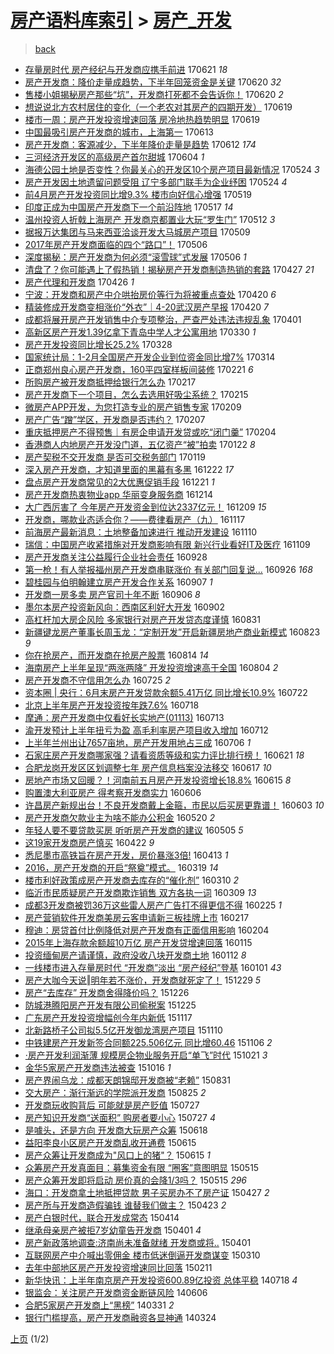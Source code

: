 [房产语料库索引](../../README.md)  > [房产_开发](房产_开发.md)
====
> [back](../README.md)

- [存量房时代 房产经纪与开发商应携手前进](http://jkwz.applinzi.com/ittc/6981634548524647429.html#%E5%AD%98%E9%87%8F%E6%88%BF%E6%97%B6%E4%BB%A3+%E6%88%BF%E4%BA%A7%E7%BB%8F%E7%BA%AA%E4%B8%8E%E5%BC%80%E5%8F%91%E5%95%86%E5%BA%94%E6%90%BA%E6%89%8B%E5%89%8D%E8%BF%9B) 170621 *18* 
- [房产开发商：降价走量成趋势，下半年回笼资金是关键](http://jkwz.applinzi.com/ittc/6980616939666670596.html#%E6%88%BF%E4%BA%A7%E5%BC%80%E5%8F%91%E5%95%86%EF%BC%9A%E9%99%8D%E4%BB%B7%E8%B5%B0%E9%87%8F%E6%88%90%E8%B6%8B%E5%8A%BF%EF%BC%8C%E4%B8%8B%E5%8D%8A%E5%B9%B4%E5%9B%9E%E7%AC%BC%E8%B5%84%E9%87%91%E6%98%AF%E5%85%B3%E9%94%AE) 170620 *32* 
- [售楼小姐揭秘房产那些“坑”，开发商打死都不会告诉你！](http://jkwz.applinzi.com/ittc/6981305704114553861.html#%E5%94%AE%E6%A5%BC%E5%B0%8F%E5%A7%90%E6%8F%AD%E7%A7%98%E6%88%BF%E4%BA%A7%E9%82%A3%E4%BA%9B%E2%80%9C%E5%9D%91%E2%80%9D%EF%BC%8C%E5%BC%80%E5%8F%91%E5%95%86%E6%89%93%E6%AD%BB%E9%83%BD%E4%B8%8D%E4%BC%9A%E5%91%8A%E8%AF%89%E4%BD%A0%EF%BC%81) 170620 *2* 
- [想说说北方农村居住的变化（一个老农对其房产的四期开发）](http://jkwz.applinzi.com/ittc/6980824609765983236.html#%E6%83%B3%E8%AF%B4%E8%AF%B4%E5%8C%97%E6%96%B9%E5%86%9C%E6%9D%91%E5%B1%85%E4%BD%8F%E7%9A%84%E5%8F%98%E5%8C%96%EF%BC%88%E4%B8%80%E4%B8%AA%E8%80%81%E5%86%9C%E5%AF%B9%E5%85%B6%E6%88%BF%E4%BA%A7%E7%9A%84%E5%9B%9B%E6%9C%9F%E5%BC%80%E5%8F%91%EF%BC%89) 170619  
- [楼市一周：房产开发投资增速回落 房冷地热趋势明显](http://jkwz.applinzi.com/ittc/6980821790954619909.html#%E6%A5%BC%E5%B8%82%E4%B8%80%E5%91%A8%EF%BC%9A%E6%88%BF%E4%BA%A7%E5%BC%80%E5%8F%91%E6%8A%95%E8%B5%84%E5%A2%9E%E9%80%9F%E5%9B%9E%E8%90%BD+%E6%88%BF%E5%86%B7%E5%9C%B0%E7%83%AD%E8%B6%8B%E5%8A%BF%E6%98%8E%E6%98%BE) 170619  
- [中国最吸引房产开发商的城市，上海第一](http://jkwz.applinzi.com/ittc/6978670453861123077.html#%E4%B8%AD%E5%9B%BD%E6%9C%80%E5%90%B8%E5%BC%95%E6%88%BF%E4%BA%A7%E5%BC%80%E5%8F%91%E5%95%86%E7%9A%84%E5%9F%8E%E5%B8%82%EF%BC%8C%E4%B8%8A%E6%B5%B7%E7%AC%AC%E4%B8%80) 170613  
- [房产开发商：客源减少，下半年降价走量是趋势](http://jkwz.applinzi.com/ittc/6978250440276706309.html#%E6%88%BF%E4%BA%A7%E5%BC%80%E5%8F%91%E5%95%86%EF%BC%9A%E5%AE%A2%E6%BA%90%E5%87%8F%E5%B0%91%EF%BC%8C%E4%B8%8B%E5%8D%8A%E5%B9%B4%E9%99%8D%E4%BB%B7%E8%B5%B0%E9%87%8F%E6%98%AF%E8%B6%8B%E5%8A%BF) 170612 *174* 
- [三河经济开发区的高级房产首尔甜城](http://jkwz.applinzi.com/ittc/6975272961060635652.html#%E4%B8%89%E6%B2%B3%E7%BB%8F%E6%B5%8E%E5%BC%80%E5%8F%91%E5%8C%BA%E7%9A%84%E9%AB%98%E7%BA%A7%E6%88%BF%E4%BA%A7%E9%A6%96%E5%B0%94%E7%94%9C%E5%9F%8E) 170604 *1* 
- [海德公园土地是否变性？你最关心的开发区10个房产项目最新情况](http://jkwz.applinzi.com/ittc/6971289087624348676.html#%E6%B5%B7%E5%BE%B7%E5%85%AC%E5%9B%AD%E5%9C%9F%E5%9C%B0%E6%98%AF%E5%90%A6%E5%8F%98%E6%80%A7%EF%BC%9F%E4%BD%A0%E6%9C%80%E5%85%B3%E5%BF%83%E7%9A%84%E5%BC%80%E5%8F%91%E5%8C%BA10%E4%B8%AA%E6%88%BF%E4%BA%A7%E9%A1%B9%E7%9B%AE%E6%9C%80%E6%96%B0%E6%83%85%E5%86%B5) 170524 *3* 
- [房产开发因土地遗留问题受阻 辽宁多部门联手为企业纾困](http://jkwz.applinzi.com/ittc/6971224789875164164.html#%E6%88%BF%E4%BA%A7%E5%BC%80%E5%8F%91%E5%9B%A0%E5%9C%9F%E5%9C%B0%E9%81%97%E7%95%99%E9%97%AE%E9%A2%98%E5%8F%97%E9%98%BB+%E8%BE%BD%E5%AE%81%E5%A4%9A%E9%83%A8%E9%97%A8%E8%81%94%E6%89%8B%E4%B8%BA%E4%BC%81%E4%B8%9A%E7%BA%BE%E5%9B%B0) 170524 *4* 
- [前4月房产开发投资同比增9.3% 楼市向好信心增强](http://jkwz.applinzi.com/ittc/6969391892574766084.html#%E5%89%8D4%E6%9C%88%E6%88%BF%E4%BA%A7%E5%BC%80%E5%8F%91%E6%8A%95%E8%B5%84%E5%90%8C%E6%AF%94%E5%A2%9E9.3%25+%E6%A5%BC%E5%B8%82%E5%90%91%E5%A5%BD%E4%BF%A1%E5%BF%83%E5%A2%9E%E5%BC%BA) 170519  
- [印度正成为中国房产开发商下一个前沿阵地](http://jkwz.applinzi.com/ittc/6968560130604925957.html#%E5%8D%B0%E5%BA%A6%E6%AD%A3%E6%88%90%E4%B8%BA%E4%B8%AD%E5%9B%BD%E6%88%BF%E4%BA%A7%E5%BC%80%E5%8F%91%E5%95%86%E4%B8%8B%E4%B8%80%E4%B8%AA%E5%89%8D%E6%B2%BF%E9%98%B5%E5%9C%B0) 170517 *14* 
- [温州投资人折戟上海房产 开发商京都置业大玩“罗生门”](http://jkwz.applinzi.com/ittc/6966870995133531140.html#%E6%B8%A9%E5%B7%9E%E6%8A%95%E8%B5%84%E4%BA%BA%E6%8A%98%E6%88%9F%E4%B8%8A%E6%B5%B7%E6%88%BF%E4%BA%A7+%E5%BC%80%E5%8F%91%E5%95%86%E4%BA%AC%E9%83%BD%E7%BD%AE%E4%B8%9A%E5%A4%A7%E7%8E%A9%E2%80%9C%E7%BD%97%E7%94%9F%E9%97%A8%E2%80%9D) 170512 *3* 
- [据报万达集团与马来西亚洽谈开发大马城房产项目](http://jkwz.applinzi.com/ittc/6965628032168494085.html#%E6%8D%AE%E6%8A%A5%E4%B8%87%E8%BE%BE%E9%9B%86%E5%9B%A2%E4%B8%8E%E9%A9%AC%E6%9D%A5%E8%A5%BF%E4%BA%9A%E6%B4%BD%E8%B0%88%E5%BC%80%E5%8F%91%E5%A4%A7%E9%A9%AC%E5%9F%8E%E6%88%BF%E4%BA%A7%E9%A1%B9%E7%9B%AE) 170509  
- [2017年房产开发商面临的四个“路口”！](http://jkwz.applinzi.com/ittc/6964665960966390789.html#2017%E5%B9%B4%E6%88%BF%E4%BA%A7%E5%BC%80%E5%8F%91%E5%95%86%E9%9D%A2%E4%B8%B4%E7%9A%84%E5%9B%9B%E4%B8%AA%E2%80%9C%E8%B7%AF%E5%8F%A3%E2%80%9D%EF%BC%81) 170506  
- [深度揭秘：房产开发商为何必须“滚雪球”式发展](http://jkwz.applinzi.com/ittc/6964201399515612164.html#%E6%B7%B1%E5%BA%A6%E6%8F%AD%E7%A7%98%EF%BC%9A%E6%88%BF%E4%BA%A7%E5%BC%80%E5%8F%91%E5%95%86%E4%B8%BA%E4%BD%95%E5%BF%85%E9%A1%BB%E2%80%9C%E6%BB%9A%E9%9B%AA%E7%90%83%E2%80%9D%E5%BC%8F%E5%8F%91%E5%B1%95) 170506 *1* 
- [清盘了？你可能遇上了假热销！揭秘房产开发商制造热销的套路](http://jkwz.applinzi.com/ittc/6961261917610968069.html#%E6%B8%85%E7%9B%98%E4%BA%86%EF%BC%9F%E4%BD%A0%E5%8F%AF%E8%83%BD%E9%81%87%E4%B8%8A%E4%BA%86%E5%81%87%E7%83%AD%E9%94%80%EF%BC%81%E6%8F%AD%E7%A7%98%E6%88%BF%E4%BA%A7%E5%BC%80%E5%8F%91%E5%95%86%E5%88%B6%E9%80%A0%E7%83%AD%E9%94%80%E7%9A%84%E5%A5%97%E8%B7%AF) 170427 *21* 
- [房产代理和开发商](http://jkwz.applinzi.com/ittc/6960857098060563460.html#%E6%88%BF%E4%BA%A7%E4%BB%A3%E7%90%86%E5%92%8C%E5%BC%80%E5%8F%91%E5%95%86) 170426 *1* 
- [宁波：开发商和房产中介哄抬房价等行为将被重点查处](http://jkwz.applinzi.com/ittc/6958636652128896005.html#%E5%AE%81%E6%B3%A2%EF%BC%9A%E5%BC%80%E5%8F%91%E5%95%86%E5%92%8C%E6%88%BF%E4%BA%A7%E4%B8%AD%E4%BB%8B%E5%93%84%E6%8A%AC%E6%88%BF%E4%BB%B7%E7%AD%89%E8%A1%8C%E4%B8%BA%E5%B0%86%E8%A2%AB%E9%87%8D%E7%82%B9%E6%9F%A5%E5%A4%84) 170420 *6* 
- [精装修成开发商变相涨价“外衣”｜4-20武汉房产早报](http://jkwz.applinzi.com/ittc/6958527514971472900.html#%E7%B2%BE%E8%A3%85%E4%BF%AE%E6%88%90%E5%BC%80%E5%8F%91%E5%95%86%E5%8F%98%E7%9B%B8%E6%B6%A8%E4%BB%B7%E2%80%9C%E5%A4%96%E8%A1%A3%E2%80%9D%EF%BD%9C4-20%E6%AD%A6%E6%B1%89%E6%88%BF%E4%BA%A7%E6%97%A9%E6%8A%A5) 170420 *7* 
- [成都将展开房产开发销售中介专项整治，严查严处违法违规乱象](http://jkwz.applinzi.com/ittc/6951642075379532804.html#%E6%88%90%E9%83%BD%E5%B0%86%E5%B1%95%E5%BC%80%E6%88%BF%E4%BA%A7%E5%BC%80%E5%8F%91%E9%94%80%E5%94%AE%E4%B8%AD%E4%BB%8B%E4%B8%93%E9%A1%B9%E6%95%B4%E6%B2%BB%EF%BC%8C%E4%B8%A5%E6%9F%A5%E4%B8%A5%E5%A4%84%E8%BF%9D%E6%B3%95%E8%BF%9D%E8%A7%84%E4%B9%B1%E8%B1%A1) 170401  
- [高新区房产开发1.39亿拿下青岛中学人才公寓用地](http://jkwz.applinzi.com/ittc/6950802576730752004.html#%E9%AB%98%E6%96%B0%E5%8C%BA%E6%88%BF%E4%BA%A7%E5%BC%80%E5%8F%911.39%E4%BA%BF%E6%8B%BF%E4%B8%8B%E9%9D%92%E5%B2%9B%E4%B8%AD%E5%AD%A6%E4%BA%BA%E6%89%8D%E5%85%AC%E5%AF%93%E7%94%A8%E5%9C%B0) 170330 *1* 
- [房产开发投资同比增长25.2%](http://jkwz.applinzi.com/ittc/6949891481069421572.html#%E6%88%BF%E4%BA%A7%E5%BC%80%E5%8F%91%E6%8A%95%E8%B5%84%E5%90%8C%E6%AF%94%E5%A2%9E%E9%95%BF25.2%25) 170328  
- [国家统计局：1-2月全国房产开发企业到位资金同比增7%](http://jkwz.applinzi.com/ittc/6944840872226194436.html#%E5%9B%BD%E5%AE%B6%E7%BB%9F%E8%AE%A1%E5%B1%80%EF%BC%9A1-2%E6%9C%88%E5%85%A8%E5%9B%BD%E6%88%BF%E4%BA%A7%E5%BC%80%E5%8F%91%E4%BC%81%E4%B8%9A%E5%88%B0%E4%BD%8D%E8%B5%84%E9%87%91%E5%90%8C%E6%AF%94%E5%A2%9E7%25) 170314  
- [正商郑州良心房产开发商，160平四室样板间装修](http://jkwz.applinzi.com/ittc/6937043160529372165.html#%E6%AD%A3%E5%95%86%E9%83%91%E5%B7%9E%E8%89%AF%E5%BF%83%E6%88%BF%E4%BA%A7%E5%BC%80%E5%8F%91%E5%95%86%EF%BC%8C160%E5%B9%B3%E5%9B%9B%E5%AE%A4%E6%A0%B7%E6%9D%BF%E9%97%B4%E8%A3%85%E4%BF%AE) 170221 *6* 
- [所购房产被开发商抵押给银行怎么办](http://jkwz.applinzi.com/ittc/6935545013382677508.html#%E6%89%80%E8%B4%AD%E6%88%BF%E4%BA%A7%E8%A2%AB%E5%BC%80%E5%8F%91%E5%95%86%E6%8A%B5%E6%8A%BC%E7%BB%99%E9%93%B6%E8%A1%8C%E6%80%8E%E4%B9%88%E5%8A%9E) 170217  
- [房产开发商下一个项目，怎么去选用好吸尘系统？](http://jkwz.applinzi.com/ittc/6934995445251310597.html#%E6%88%BF%E4%BA%A7%E5%BC%80%E5%8F%91%E5%95%86%E4%B8%8B%E4%B8%80%E4%B8%AA%E9%A1%B9%E7%9B%AE%EF%BC%8C%E6%80%8E%E4%B9%88%E5%8E%BB%E9%80%89%E7%94%A8%E5%A5%BD%E5%90%B8%E5%B0%98%E7%B3%BB%E7%BB%9F%EF%BC%9F) 170215  
- [微房产APP开发，为您打造专业的房产销售专家](http://jkwz.applinzi.com/ittc/6932656067585803269.html#%E5%BE%AE%E6%88%BF%E4%BA%A7APP%E5%BC%80%E5%8F%91%EF%BC%8C%E4%B8%BA%E6%82%A8%E6%89%93%E9%80%A0%E4%B8%93%E4%B8%9A%E7%9A%84%E6%88%BF%E4%BA%A7%E9%94%80%E5%94%AE%E4%B8%93%E5%AE%B6) 170209  
- [房产广告“蹭”学区，开发商是否违约？](http://jkwz.applinzi.com/ittc/6931853575964853253.html#%E6%88%BF%E4%BA%A7%E5%B9%BF%E5%91%8A%E2%80%9C%E8%B9%AD%E2%80%9D%E5%AD%A6%E5%8C%BA%EF%BC%8C%E5%BC%80%E5%8F%91%E5%95%86%E6%98%AF%E5%90%A6%E8%BF%9D%E7%BA%A6%EF%BC%9F) 170207  
- [重庆抵押房产不得预售｜有房企申请开发贷或吃“闭门羹”](http://jkwz.applinzi.com/ittc/6930914782197842948.html#%E9%87%8D%E5%BA%86%E6%8A%B5%E6%8A%BC%E6%88%BF%E4%BA%A7%E4%B8%8D%E5%BE%97%E9%A2%84%E5%94%AE%EF%BD%9C%E6%9C%89%E6%88%BF%E4%BC%81%E7%94%B3%E8%AF%B7%E5%BC%80%E5%8F%91%E8%B4%B7%E6%88%96%E5%90%83%E2%80%9C%E9%97%AD%E9%97%A8%E7%BE%B9%E2%80%9D) 170204  
- [香港商人内地房产开发没门道，五亿资产“被”拍卖](http://jkwz.applinzi.com/ittc/6925582359868212229.html#%E9%A6%99%E6%B8%AF%E5%95%86%E4%BA%BA%E5%86%85%E5%9C%B0%E6%88%BF%E4%BA%A7%E5%BC%80%E5%8F%91%E6%B2%A1%E9%97%A8%E9%81%93%EF%BC%8C%E4%BA%94%E4%BA%BF%E8%B5%84%E4%BA%A7%E2%80%9C%E8%A2%AB%E2%80%9D%E6%8B%8D%E5%8D%96) 170122 *8* 
- [房产契税不交开发商 是否可交税务部门](http://jkwz.applinzi.com/ittc/6924848941870089220.html#%E6%88%BF%E4%BA%A7%E5%A5%91%E7%A8%8E%E4%B8%8D%E4%BA%A4%E5%BC%80%E5%8F%91%E5%95%86+%E6%98%AF%E5%90%A6%E5%8F%AF%E4%BA%A4%E7%A8%8E%E5%8A%A1%E9%83%A8%E9%97%A8) 170119  
- [深入房产开发商，才知道里面的黑幕有多黑](http://jkwz.applinzi.com/ittc/6914489669726503941.html#%E6%B7%B1%E5%85%A5%E6%88%BF%E4%BA%A7%E5%BC%80%E5%8F%91%E5%95%86%EF%BC%8C%E6%89%8D%E7%9F%A5%E9%81%93%E9%87%8C%E9%9D%A2%E7%9A%84%E9%BB%91%E5%B9%95%E6%9C%89%E5%A4%9A%E9%BB%91) 161222 *17* 
- [盘点房产开发商常见的2大优惠促销手段](http://jkwz.applinzi.com/ittc/6914100834312127493.html#%E7%9B%98%E7%82%B9%E6%88%BF%E4%BA%A7%E5%BC%80%E5%8F%91%E5%95%86%E5%B8%B8%E8%A7%81%E7%9A%842%E5%A4%A7%E4%BC%98%E6%83%A0%E4%BF%83%E9%94%80%E6%89%8B%E6%AE%B5) 161221 *1* 
- [房产开发商热衷物业app 华丽变身服务商](http://jkwz.applinzi.com/ittc/6911481750340764677.html#%E6%88%BF%E4%BA%A7%E5%BC%80%E5%8F%91%E5%95%86%E7%83%AD%E8%A1%B7%E7%89%A9%E4%B8%9Aapp+%E5%8D%8E%E4%B8%BD%E5%8F%98%E8%BA%AB%E6%9C%8D%E5%8A%A1%E5%95%86) 161214  
- [大广西厉害了 今年房产开发资金到位达2337亿元！](http://jkwz.applinzi.com/ittc/6909565192232240133.html#%E5%A4%A7%E5%B9%BF%E8%A5%BF%E5%8E%89%E5%AE%B3%E4%BA%86+%E4%BB%8A%E5%B9%B4%E6%88%BF%E4%BA%A7%E5%BC%80%E5%8F%91%E8%B5%84%E9%87%91%E5%88%B0%E4%BD%8D%E8%BE%BE2337%E4%BA%BF%E5%85%83%EF%BC%81) 161209 *15* 
- [开发商，哪款业态适合你？——费律看房产（九）](http://jkwz.applinzi.com/ittc/6901446238234215429.html#%E5%BC%80%E5%8F%91%E5%95%86%EF%BC%8C%E5%93%AA%E6%AC%BE%E4%B8%9A%E6%80%81%E9%80%82%E5%90%88%E4%BD%A0%EF%BC%9F%E2%80%94%E2%80%94%E8%B4%B9%E5%BE%8B%E7%9C%8B%E6%88%BF%E4%BA%A7%EF%BC%88%E4%B9%9D%EF%BC%89) 161117  
- [前海房产最新消息：土地整备加速进行 推动开发建设](http://jkwz.applinzi.com/ittc/6898771363874997252.html#%E5%89%8D%E6%B5%B7%E6%88%BF%E4%BA%A7%E6%9C%80%E6%96%B0%E6%B6%88%E6%81%AF%EF%BC%9A%E5%9C%9F%E5%9C%B0%E6%95%B4%E5%A4%87%E5%8A%A0%E9%80%9F%E8%BF%9B%E8%A1%8C+%E6%8E%A8%E5%8A%A8%E5%BC%80%E5%8F%91%E5%BB%BA%E8%AE%BE) 161110  
- [瑞信：中国房产收紧措施对开发商影响有限 新兴行业看好IT及医疗](http://jkwz.applinzi.com/ittc/6898450357419508740.html#%E7%91%9E%E4%BF%A1%EF%BC%9A%E4%B8%AD%E5%9B%BD%E6%88%BF%E4%BA%A7%E6%94%B6%E7%B4%A7%E6%8E%AA%E6%96%BD%E5%AF%B9%E5%BC%80%E5%8F%91%E5%95%86%E5%BD%B1%E5%93%8D%E6%9C%89%E9%99%90+%E6%96%B0%E5%85%B4%E8%A1%8C%E4%B8%9A%E7%9C%8B%E5%A5%BDIT%E5%8F%8A%E5%8C%BB%E7%96%97) 161109  
- [房产开发商关注公益履行企业社会责任](http://jkwz.applinzi.com/ittc/6882854988824445957.html#%E6%88%BF%E4%BA%A7%E5%BC%80%E5%8F%91%E5%95%86%E5%85%B3%E6%B3%A8%E5%85%AC%E7%9B%8A%E5%B1%A5%E8%A1%8C%E4%BC%81%E4%B8%9A%E7%A4%BE%E4%BC%9A%E8%B4%A3%E4%BB%BB) 160928  
- [第一枪！有人举报福州房产开发商串联涨价 有关部门回复说...](http://jkwz.applinzi.com/ittc/6882235849072182276.html#%E7%AC%AC%E4%B8%80%E6%9E%AA%EF%BC%81%E6%9C%89%E4%BA%BA%E4%B8%BE%E6%8A%A5%E7%A6%8F%E5%B7%9E%E6%88%BF%E4%BA%A7%E5%BC%80%E5%8F%91%E5%95%86%E4%B8%B2%E8%81%94%E6%B6%A8%E4%BB%B7+%E6%9C%89%E5%85%B3%E9%83%A8%E9%97%A8%E5%9B%9E%E5%A4%8D%E8%AF%B4...) 160926 *168* 
- [碧桂园与伯明翰建立房产开发合作关系](http://jkwz.applinzi.com/ittc/6875248018571396100.html#%E7%A2%A7%E6%A1%82%E5%9B%AD%E4%B8%8E%E4%BC%AF%E6%98%8E%E7%BF%B0%E5%BB%BA%E7%AB%8B%E6%88%BF%E4%BA%A7%E5%BC%80%E5%8F%91%E5%90%88%E4%BD%9C%E5%85%B3%E7%B3%BB) 160907 *1* 
- [开发商一房多卖 房产官司十年不断](http://jkwz.applinzi.com/ittc/6874804332402312197.html#%E5%BC%80%E5%8F%91%E5%95%86%E4%B8%80%E6%88%BF%E5%A4%9A%E5%8D%96+%E6%88%BF%E4%BA%A7%E5%AE%98%E5%8F%B8%E5%8D%81%E5%B9%B4%E4%B8%8D%E6%96%AD) 160906 *8* 
- [墨尔本房产投资新风向：西南区利好大开发](http://jkwz.applinzi.com/ittc/6873209769380283396.html#%E5%A2%A8%E5%B0%94%E6%9C%AC%E6%88%BF%E4%BA%A7%E6%8A%95%E8%B5%84%E6%96%B0%E9%A3%8E%E5%90%91%EF%BC%9A%E8%A5%BF%E5%8D%97%E5%8C%BA%E5%88%A9%E5%A5%BD%E5%A4%A7%E5%BC%80%E5%8F%91) 160902  
- [高杠杆加大房企风险 多家银行对房产开发贷态度谨慎](http://jkwz.applinzi.com/ittc/6872418899550798852.html#%E9%AB%98%E6%9D%A0%E6%9D%86%E5%8A%A0%E5%A4%A7%E6%88%BF%E4%BC%81%E9%A3%8E%E9%99%A9+%E5%A4%9A%E5%AE%B6%E9%93%B6%E8%A1%8C%E5%AF%B9%E6%88%BF%E4%BA%A7%E5%BC%80%E5%8F%91%E8%B4%B7%E6%80%81%E5%BA%A6%E8%B0%A8%E6%85%8E) 160831  
- [新疆键龙房产董事长周玉龙：“定制开发”开启新疆房地产商业新模式](http://jkwz.applinzi.com/ittc/6869596132610671620.html#%E6%96%B0%E7%96%86%E9%94%AE%E9%BE%99%E6%88%BF%E4%BA%A7%E8%91%A3%E4%BA%8B%E9%95%BF%E5%91%A8%E7%8E%89%E9%BE%99%EF%BC%9A%E2%80%9C%E5%AE%9A%E5%88%B6%E5%BC%80%E5%8F%91%E2%80%9D%E5%BC%80%E5%90%AF%E6%96%B0%E7%96%86%E6%88%BF%E5%9C%B0%E4%BA%A7%E5%95%86%E4%B8%9A%E6%96%B0%E6%A8%A1%E5%BC%8F) 160823 *9* 
- [你在抢房产，而开发商在抢房产股票](http://jkwz.applinzi.com/ittc/6866122518234137605.html#%E4%BD%A0%E5%9C%A8%E6%8A%A2%E6%88%BF%E4%BA%A7%EF%BC%8C%E8%80%8C%E5%BC%80%E5%8F%91%E5%95%86%E5%9C%A8%E6%8A%A2%E6%88%BF%E4%BA%A7%E8%82%A1%E7%A5%A8) 160814 *14* 
- [海南房产上半年呈现“两涨两降” 开发投资增速高于全国](http://jkwz.applinzi.com/ittc/6862545417149088772.html#%E6%B5%B7%E5%8D%97%E6%88%BF%E4%BA%A7%E4%B8%8A%E5%8D%8A%E5%B9%B4%E5%91%88%E7%8E%B0%E2%80%9C%E4%B8%A4%E6%B6%A8%E4%B8%A4%E9%99%8D%E2%80%9D+%E5%BC%80%E5%8F%91%E6%8A%95%E8%B5%84%E5%A2%9E%E9%80%9F%E9%AB%98%E4%BA%8E%E5%85%A8%E5%9B%BD) 160804 *2* 
- [房产开发商不守信用怎么办](http://jkwz.applinzi.com/ittc/6858913203849004037.html#%E6%88%BF%E4%BA%A7%E5%BC%80%E5%8F%91%E5%95%86%E4%B8%8D%E5%AE%88%E4%BF%A1%E7%94%A8%E6%80%8E%E4%B9%88%E5%8A%9E) 160725 *2* 
- [资本圈 | 央行：6月末房产开发贷款余额5.41万亿 同比增长10.9%](http://jkwz.applinzi.com/ittc/6857464093832905732.html#%E8%B5%84%E6%9C%AC%E5%9C%88+%7C+%E5%A4%AE%E8%A1%8C%EF%BC%9A6%E6%9C%88%E6%9C%AB%E6%88%BF%E4%BA%A7%E5%BC%80%E5%8F%91%E8%B4%B7%E6%AC%BE%E4%BD%99%E9%A2%9D5.41%E4%B8%87%E4%BA%BF+%E5%90%8C%E6%AF%94%E5%A2%9E%E9%95%BF10.9%25) 160722  
- [北京上半年房产开发投资按年跌7.6%](http://jkwz.applinzi.com/ittc/6856107083359060996.html#%E5%8C%97%E4%BA%AC%E4%B8%8A%E5%8D%8A%E5%B9%B4%E6%88%BF%E4%BA%A7%E5%BC%80%E5%8F%91%E6%8A%95%E8%B5%84%E6%8C%89%E5%B9%B4%E8%B7%8C7.6%25) 160718  
- [摩通：房产开发商中仅看好长实地产(01113)](http://jkwz.applinzi.com/ittc/6854395792240149508.html#%E6%91%A9%E9%80%9A%EF%BC%9A%E6%88%BF%E4%BA%A7%E5%BC%80%E5%8F%91%E5%95%86%E4%B8%AD%E4%BB%85%E7%9C%8B%E5%A5%BD%E9%95%BF%E5%AE%9E%E5%9C%B0%E4%BA%A7%2801113%29) 160713  
- [渝开发预计上半年扭亏为盈 高毛利率房产项目收入增加](http://jkwz.applinzi.com/ittc/6854033460657914885.html#%E6%B8%9D%E5%BC%80%E5%8F%91%E9%A2%84%E8%AE%A1%E4%B8%8A%E5%8D%8A%E5%B9%B4%E6%89%AD%E4%BA%8F%E4%B8%BA%E7%9B%88+%E9%AB%98%E6%AF%9B%E5%88%A9%E7%8E%87%E6%88%BF%E4%BA%A7%E9%A1%B9%E7%9B%AE%E6%94%B6%E5%85%A5%E5%A2%9E%E5%8A%A0) 160712  
- [上半年兰州出让7657亩地，房产开发用地占三成](http://jkwz.applinzi.com/ittc/6851883015336363013.html#%E4%B8%8A%E5%8D%8A%E5%B9%B4%E5%85%B0%E5%B7%9E%E5%87%BA%E8%AE%A97657%E4%BA%A9%E5%9C%B0%EF%BC%8C%E6%88%BF%E4%BA%A7%E5%BC%80%E5%8F%91%E7%94%A8%E5%9C%B0%E5%8D%A0%E4%B8%89%E6%88%90) 160706 *1* 
- [石家庄房产开发商哪家强？请看资质等级和实力评比排行榜！](http://jkwz.applinzi.com/ittc/6846220397384827909.html#%E7%9F%B3%E5%AE%B6%E5%BA%84%E6%88%BF%E4%BA%A7%E5%BC%80%E5%8F%91%E5%95%86%E5%93%AA%E5%AE%B6%E5%BC%BA%EF%BC%9F%E8%AF%B7%E7%9C%8B%E8%B5%84%E8%B4%A8%E7%AD%89%E7%BA%A7%E5%92%8C%E5%AE%9E%E5%8A%9B%E8%AF%84%E6%AF%94%E6%8E%92%E8%A1%8C%E6%A6%9C%EF%BC%81) 160621 *18* 
- [合肥龙岗开发区区划调整七年 房产信息档案没法移交](http://jkwz.applinzi.com/ittc/6844636901574968325.html#%E5%90%88%E8%82%A5%E9%BE%99%E5%B2%97%E5%BC%80%E5%8F%91%E5%8C%BA%E5%8C%BA%E5%88%92%E8%B0%83%E6%95%B4%E4%B8%83%E5%B9%B4+%E6%88%BF%E4%BA%A7%E4%BF%A1%E6%81%AF%E6%A1%A3%E6%A1%88%E6%B2%A1%E6%B3%95%E7%A7%BB%E4%BA%A4) 160617 *10* 
- [房地产市场又回暖？！河南前五月房产开发投资增长18.8%](http://jkwz.applinzi.com/ittc/6844006916619240453.html#%E6%88%BF%E5%9C%B0%E4%BA%A7%E5%B8%82%E5%9C%BA%E5%8F%88%E5%9B%9E%E6%9A%96%EF%BC%9F%EF%BC%81%E6%B2%B3%E5%8D%97%E5%89%8D%E4%BA%94%E6%9C%88%E6%88%BF%E4%BA%A7%E5%BC%80%E5%8F%91%E6%8A%95%E8%B5%84%E5%A2%9E%E9%95%BF18.8%25) 160615 *8* 
- [购置澳大利亚房产 得考察开发商实力](http://jkwz.applinzi.com/ittc/6840607861687976965.html#%E8%B4%AD%E7%BD%AE%E6%BE%B3%E5%A4%A7%E5%88%A9%E4%BA%9A%E6%88%BF%E4%BA%A7+%E5%BE%97%E8%80%83%E5%AF%9F%E5%BC%80%E5%8F%91%E5%95%86%E5%AE%9E%E5%8A%9B) 160606  
- [许昌房产新规出台！不良开发商戴上金箍，市民以后买房更靠谱！](http://jkwz.applinzi.com/ittc/6839462871943349253.html#%E8%AE%B8%E6%98%8C%E6%88%BF%E4%BA%A7%E6%96%B0%E8%A7%84%E5%87%BA%E5%8F%B0%EF%BC%81%E4%B8%8D%E8%89%AF%E5%BC%80%E5%8F%91%E5%95%86%E6%88%B4%E4%B8%8A%E9%87%91%E7%AE%8D%EF%BC%8C%E5%B8%82%E6%B0%91%E4%BB%A5%E5%90%8E%E4%B9%B0%E6%88%BF%E6%9B%B4%E9%9D%A0%E8%B0%B1%EF%BC%81) 160603 *10* 
- [房产开发商欠款业主为啥不能办公积金](http://jkwz.applinzi.com/ittc/6834243699869221892.html#%E6%88%BF%E4%BA%A7%E5%BC%80%E5%8F%91%E5%95%86%E6%AC%A0%E6%AC%BE%E4%B8%9A%E4%B8%BB%E4%B8%BA%E5%95%A5%E4%B8%8D%E8%83%BD%E5%8A%9E%E5%85%AC%E7%A7%AF%E9%87%91) 160520 *2* 
- [年轻人要不要贷款买房 听听房产开发商的建议](http://jkwz.applinzi.com/ittc/6828768041105884165.html#%E5%B9%B4%E8%BD%BB%E4%BA%BA%E8%A6%81%E4%B8%8D%E8%A6%81%E8%B4%B7%E6%AC%BE%E4%B9%B0%E6%88%BF+%E5%90%AC%E5%90%AC%E6%88%BF%E4%BA%A7%E5%BC%80%E5%8F%91%E5%95%86%E7%9A%84%E5%BB%BA%E8%AE%AE) 160505 *5* 
- [这19家开发商房产慎买](http://jkwz.applinzi.com/ittc/6823720783431861252.html#%E8%BF%9919%E5%AE%B6%E5%BC%80%E5%8F%91%E5%95%86%E6%88%BF%E4%BA%A7%E6%85%8E%E4%B9%B0) 160422 *9* 
- [悉尼墨市高铁旨在房产开发，房价暴涨3倍!](http://jkwz.applinzi.com/ittc/6820606192325755909.html#%E6%82%89%E5%B0%BC%E5%A2%A8%E5%B8%82%E9%AB%98%E9%93%81%E6%97%A8%E5%9C%A8%E6%88%BF%E4%BA%A7%E5%BC%80%E5%8F%91%EF%BC%8C%E6%88%BF%E4%BB%B7%E6%9A%B4%E6%B6%A83%E5%80%8D%21) 160413 *1* 
- [2016，房产开发商的开启“祭奠”模式。](http://jkwz.applinzi.com/ittc/6811426849166984196.html#2016%EF%BC%8C%E6%88%BF%E4%BA%A7%E5%BC%80%E5%8F%91%E5%95%86%E7%9A%84%E5%BC%80%E5%90%AF%E2%80%9C%E7%A5%AD%E5%A5%A0%E2%80%9D%E6%A8%A1%E5%BC%8F%E3%80%82) 160319 *14* 
- [楼市利好政策成房产开发商去库存的“催化剂”](http://jkwz.applinzi.com/ittc/6808044507488584708.html#%E6%A5%BC%E5%B8%82%E5%88%A9%E5%A5%BD%E6%94%BF%E7%AD%96%E6%88%90%E6%88%BF%E4%BA%A7%E5%BC%80%E5%8F%91%E5%95%86%E5%8E%BB%E5%BA%93%E5%AD%98%E7%9A%84%E2%80%9C%E5%82%AC%E5%8C%96%E5%89%82%E2%80%9D) 160310 *2* 
- [临沂市民质疑房产开发商欺诈销售 双方各执一词](http://jkwz.applinzi.com/ittc/6807631242665133061.html#%E4%B8%B4%E6%B2%82%E5%B8%82%E6%B0%91%E8%B4%A8%E7%96%91%E6%88%BF%E4%BA%A7%E5%BC%80%E5%8F%91%E5%95%86%E6%AC%BA%E8%AF%88%E9%94%80%E5%94%AE+%E5%8F%8C%E6%96%B9%E5%90%84%E6%89%A7%E4%B8%80%E8%AF%8D) 160309 *13* 
- [成都3开发商被罚36万这些雷人房产广告打不得更信不得](http://jkwz.applinzi.com/ittc/6802889396772668420.html#%E6%88%90%E9%83%BD3%E5%BC%80%E5%8F%91%E5%95%86%E8%A2%AB%E7%BD%9A36%E4%B8%87%E8%BF%99%E4%BA%9B%E9%9B%B7%E4%BA%BA%E6%88%BF%E4%BA%A7%E5%B9%BF%E5%91%8A%E6%89%93%E4%B8%8D%E5%BE%97%E6%9B%B4%E4%BF%A1%E4%B8%8D%E5%BE%97) 160225 *1* 
- [房产营销软件开发商美房云客申请新三板挂牌上市](http://jkwz.applinzi.com/ittc/6799711203496559621.html#%E6%88%BF%E4%BA%A7%E8%90%A5%E9%94%80%E8%BD%AF%E4%BB%B6%E5%BC%80%E5%8F%91%E5%95%86%E7%BE%8E%E6%88%BF%E4%BA%91%E5%AE%A2%E7%94%B3%E8%AF%B7%E6%96%B0%E4%B8%89%E6%9D%BF%E6%8C%82%E7%89%8C%E4%B8%8A%E5%B8%82) 160217  
- [穆迪：房贷首付比例降低对房产开发商有正面信用影响](http://jkwz.applinzi.com/ittc/6794994104152900612.html#%E7%A9%86%E8%BF%AA%EF%BC%9A%E6%88%BF%E8%B4%B7%E9%A6%96%E4%BB%98%E6%AF%94%E4%BE%8B%E9%99%8D%E4%BD%8E%E5%AF%B9%E6%88%BF%E4%BA%A7%E5%BC%80%E5%8F%91%E5%95%86%E6%9C%89%E6%AD%A3%E9%9D%A2%E4%BF%A1%E7%94%A8%E5%BD%B1%E5%93%8D) 160204  
- [2015年上海存款余额超10万亿 房产开发贷增速回落](http://jkwz.applinzi.com/ittc/6787623301790827525.html#2015%E5%B9%B4%E4%B8%8A%E6%B5%B7%E5%AD%98%E6%AC%BE%E4%BD%99%E9%A2%9D%E8%B6%8510%E4%B8%87%E4%BA%BF+%E6%88%BF%E4%BA%A7%E5%BC%80%E5%8F%91%E8%B4%B7%E5%A2%9E%E9%80%9F%E5%9B%9E%E8%90%BD) 160115  
- [投资缅甸房产请谨慎，政府没收八块开发商土地](http://jkwz.applinzi.com/ittc/6786355736871437317.html#%E6%8A%95%E8%B5%84%E7%BC%85%E7%94%B8%E6%88%BF%E4%BA%A7%E8%AF%B7%E8%B0%A8%E6%85%8E%EF%BC%8C%E6%94%BF%E5%BA%9C%E6%B2%A1%E6%94%B6%E5%85%AB%E5%9D%97%E5%BC%80%E5%8F%91%E5%95%86%E5%9C%9F%E5%9C%B0) 160112 *8* 
- [一线楼市进入存量房时代 “开发商”淡出 “房产经纪”登基](http://jkwz.applinzi.com/ittc/6782372879987639301.html#%E4%B8%80%E7%BA%BF%E6%A5%BC%E5%B8%82%E8%BF%9B%E5%85%A5%E5%AD%98%E9%87%8F%E6%88%BF%E6%97%B6%E4%BB%A3+%E2%80%9C%E5%BC%80%E5%8F%91%E5%95%86%E2%80%9D%E6%B7%A1%E5%87%BA+%E2%80%9C%E6%88%BF%E4%BA%A7%E7%BB%8F%E7%BA%AA%E2%80%9D%E7%99%BB%E5%9F%BA) 160101 *43* 
- [房产大咖今天说‖明年若不涨价，开发商就死定了！](http://jkwz.applinzi.com/ittc/6781354370579039236.html#%E6%88%BF%E4%BA%A7%E5%A4%A7%E5%92%96%E4%BB%8A%E5%A4%A9%E8%AF%B4%E2%80%96%E6%98%8E%E5%B9%B4%E8%8B%A5%E4%B8%8D%E6%B6%A8%E4%BB%B7%EF%BC%8C%E5%BC%80%E5%8F%91%E5%95%86%E5%B0%B1%E6%AD%BB%E5%AE%9A%E4%BA%86%EF%BC%81) 151229 *5* 
- [房产“去库存” 开发商舍得降价吗？](http://jkwz.applinzi.com/ittc/6780038820703765508.html#%E6%88%BF%E4%BA%A7%E2%80%9C%E5%8E%BB%E5%BA%93%E5%AD%98%E2%80%9D+%E5%BC%80%E5%8F%91%E5%95%86%E8%88%8D%E5%BE%97%E9%99%8D%E4%BB%B7%E5%90%97%EF%BC%9F) 151226  
- [防城港腾阳房产开发有限公司偷税案](http://jkwz.applinzi.com/ittc/6779785211705558021.html#%E9%98%B2%E5%9F%8E%E6%B8%AF%E8%85%BE%E9%98%B3%E6%88%BF%E4%BA%A7%E5%BC%80%E5%8F%91%E6%9C%89%E9%99%90%E5%85%AC%E5%8F%B8%E5%81%B7%E7%A8%8E%E6%A1%88) 151225  
- [广东房产开发投资增幅创今年内新低](http://jkwz.applinzi.com/ittc/6765516362462266372.html#%E5%B9%BF%E4%B8%9C%E6%88%BF%E4%BA%A7%E5%BC%80%E5%8F%91%E6%8A%95%E8%B5%84%E5%A2%9E%E5%B9%85%E5%88%9B%E4%BB%8A%E5%B9%B4%E5%86%85%E6%96%B0%E4%BD%8E) 151117  
- [北新路桥子公司拟5.5亿开发御龙湾房产项目](http://jkwz.applinzi.com/ittc/6763031439646131205.html#%E5%8C%97%E6%96%B0%E8%B7%AF%E6%A1%A5%E5%AD%90%E5%85%AC%E5%8F%B8%E6%8B%9F5.5%E4%BA%BF%E5%BC%80%E5%8F%91%E5%BE%A1%E9%BE%99%E6%B9%BE%E6%88%BF%E4%BA%A7%E9%A1%B9%E7%9B%AE) 151110  
- [中铁建房产开发新签合同额225.506亿元 同比增60.46](http://jkwz.applinzi.com/ittc/6761529879439082501.html#%E4%B8%AD%E9%93%81%E5%BB%BA%E6%88%BF%E4%BA%A7%E5%BC%80%E5%8F%91%E6%96%B0%E7%AD%BE%E5%90%88%E5%90%8C%E9%A2%9D225.506%E4%BA%BF%E5%85%83+%E5%90%8C%E6%AF%94%E5%A2%9E60.46) 151106 *2* 
- [·房产开发利润渐薄 规模房企物业服务开启“单飞”时代](http://jkwz.applinzi.com/ittc/6755555834152387588.html#%C2%B7%E6%88%BF%E4%BA%A7%E5%BC%80%E5%8F%91%E5%88%A9%E6%B6%A6%E6%B8%90%E8%96%84+%E8%A7%84%E6%A8%A1%E6%88%BF%E4%BC%81%E7%89%A9%E4%B8%9A%E6%9C%8D%E5%8A%A1%E5%BC%80%E5%90%AF%E2%80%9C%E5%8D%95%E9%A3%9E%E2%80%9D%E6%97%B6%E4%BB%A3) 151021 *3* 
- [金华5家房产开发商违法被查](http://jkwz.applinzi.com/ittc/6753571091109512196.html#%E9%87%91%E5%8D%8E5%E5%AE%B6%E6%88%BF%E4%BA%A7%E5%BC%80%E5%8F%91%E5%95%86%E8%BF%9D%E6%B3%95%E8%A2%AB%E6%9F%A5) 151016 *1* 
- [房产界闹乌龙：成都天朗锦邸开发商被“老赖”](http://jkwz.applinzi.com/ittc/6736635416588305412.html#%E6%88%BF%E4%BA%A7%E7%95%8C%E9%97%B9%E4%B9%8C%E9%BE%99%EF%BC%9A%E6%88%90%E9%83%BD%E5%A4%A9%E6%9C%97%E9%94%A6%E9%82%B8%E5%BC%80%E5%8F%91%E5%95%86%E8%A2%AB%E2%80%9C%E8%80%81%E8%B5%96%E2%80%9D) 150831  
- [交大房产：渐行渐远的学院派开发商](http://jkwz.applinzi.com/ittc/6734398060748227588.html#%E4%BA%A4%E5%A4%A7%E6%88%BF%E4%BA%A7%EF%BC%9A%E6%B8%90%E8%A1%8C%E6%B8%90%E8%BF%9C%E7%9A%84%E5%AD%A6%E9%99%A2%E6%B4%BE%E5%BC%80%E5%8F%91%E5%95%86) 150825 *2* 
- [开发商玩收购背后 可能就是房产贬值](http://jkwz.applinzi.com/ittc/547650615334802193.html#%E5%BC%80%E5%8F%91%E5%95%86%E7%8E%A9%E6%94%B6%E8%B4%AD%E8%83%8C%E5%90%8E+%E5%8F%AF%E8%83%BD%E5%B0%B1%E6%98%AF%E6%88%BF%E4%BA%A7%E8%B4%AC%E5%80%BC) 150727  
- [房产知识开发商“送面积” 购房者要小心](http://jkwz.applinzi.com/ittc/547650615324411357.html#%E6%88%BF%E4%BA%A7%E7%9F%A5%E8%AF%86%E5%BC%80%E5%8F%91%E5%95%86%E2%80%9C%E9%80%81%E9%9D%A2%E7%A7%AF%E2%80%9D+%E8%B4%AD%E6%88%BF%E8%80%85%E8%A6%81%E5%B0%8F%E5%BF%83) 150727 *4* 
- [是噱头，还是方向 开发商大玩房产众筹](http://jkwz.applinzi.com/ittc/547650611417501226.html#%E6%98%AF%E5%99%B1%E5%A4%B4%EF%BC%8C%E8%BF%98%E6%98%AF%E6%96%B9%E5%90%91+%E5%BC%80%E5%8F%91%E5%95%86%E5%A4%A7%E7%8E%A9%E6%88%BF%E4%BA%A7%E4%BC%97%E7%AD%B9) 150618  
- [益阳李良小区房产开发商乱收开通费](http://jkwz.applinzi.com/ittc/547650611420280623.html#%E7%9B%8A%E9%98%B3%E6%9D%8E%E8%89%AF%E5%B0%8F%E5%8C%BA%E6%88%BF%E4%BA%A7%E5%BC%80%E5%8F%91%E5%95%86%E4%B9%B1%E6%94%B6%E5%BC%80%E9%80%9A%E8%B4%B9) 150615  
- [房产众筹让开发商成为&quot;风口上的猪&quot;？](http://jkwz.applinzi.com/ittc/547650611415155053.html#%E6%88%BF%E4%BA%A7%E4%BC%97%E7%AD%B9%E8%AE%A9%E5%BC%80%E5%8F%91%E5%95%86%E6%88%90%E4%B8%BA%26quot%3B%E9%A3%8E%E5%8F%A3%E4%B8%8A%E7%9A%84%E7%8C%AA%26quot%3B%EF%BC%9F) 150615 *1* 
- [众筹房产开发真面目：募集资金有限 “圈客”意图明显](http://jkwz.applinzi.com/ittc/547650611412813579.html#%E4%BC%97%E7%AD%B9%E6%88%BF%E4%BA%A7%E5%BC%80%E5%8F%91%E7%9C%9F%E9%9D%A2%E7%9B%AE%EF%BC%9A%E5%8B%9F%E9%9B%86%E8%B5%84%E9%87%91%E6%9C%89%E9%99%90+%E2%80%9C%E5%9C%88%E5%AE%A2%E2%80%9D%E6%84%8F%E5%9B%BE%E6%98%8E%E6%98%BE) 150515  
- [房产众筹开发即将启动 房价真的会降1/3吗？](http://jkwz.applinzi.com/ittc/547650611414260978.html#%E6%88%BF%E4%BA%A7%E4%BC%97%E7%AD%B9%E5%BC%80%E5%8F%91%E5%8D%B3%E5%B0%86%E5%90%AF%E5%8A%A8+%E6%88%BF%E4%BB%B7%E7%9C%9F%E7%9A%84%E4%BC%9A%E9%99%8D1%2F3%E5%90%97%EF%BC%9F) 150515 *296* 
- [海口：开发商拿土地抵押贷款 男子买房办不了房产证](http://jkwz.applinzi.com/ittc/547650611401560476.html#%E6%B5%B7%E5%8F%A3%EF%BC%9A%E5%BC%80%E5%8F%91%E5%95%86%E6%8B%BF%E5%9C%9F%E5%9C%B0%E6%8A%B5%E6%8A%BC%E8%B4%B7%E6%AC%BE+%E7%94%B7%E5%AD%90%E4%B9%B0%E6%88%BF%E5%8A%9E%E4%B8%8D%E4%BA%86%E6%88%BF%E4%BA%A7%E8%AF%81) 150427 *2* 
- [房产所与开发商造假骗钱 谁替我们做主？](http://jkwz.applinzi.com/ittc/547650611407435164.html#%E6%88%BF%E4%BA%A7%E6%89%80%E4%B8%8E%E5%BC%80%E5%8F%91%E5%95%86%E9%80%A0%E5%81%87%E9%AA%97%E9%92%B1+%E8%B0%81%E6%9B%BF%E6%88%91%E4%BB%AC%E5%81%9A%E4%B8%BB%EF%BC%9F) 150423 *2* 
- [房产白银时代，联合开发成常态](http://jkwz.applinzi.com/ittc/547650611404277888.html#%E6%88%BF%E4%BA%A7%E7%99%BD%E9%93%B6%E6%97%B6%E4%BB%A3%EF%BC%8C%E8%81%94%E5%90%88%E5%BC%80%E5%8F%91%E6%88%90%E5%B8%B8%E6%80%81) 150414  
- [继承母亲房产被拒7岁幼童告开发商](http://jkwz.applinzi.com/ittc/547650611403613427.html#%E7%BB%A7%E6%89%BF%E6%AF%8D%E4%BA%B2%E6%88%BF%E4%BA%A7%E8%A2%AB%E6%8B%927%E5%B2%81%E5%B9%BC%E7%AB%A5%E5%91%8A%E5%BC%80%E5%8F%91%E5%95%86) 150401 *4* 
- [房产新政落地调查:济南尚未准备就绪 开发商或将..](http://jkwz.applinzi.com/ittc/547650611400962014.html#%E6%88%BF%E4%BA%A7%E6%96%B0%E6%94%BF%E8%90%BD%E5%9C%B0%E8%B0%83%E6%9F%A5%3A%E6%B5%8E%E5%8D%97%E5%B0%9A%E6%9C%AA%E5%87%86%E5%A4%87%E5%B0%B1%E7%BB%AA+%E5%BC%80%E5%8F%91%E5%95%86%E6%88%96%E5%B0%86..) 150401  
- [互联网房产中介喊出零佣金 楼市低迷倒逼开发商谋变](http://jkwz.applinzi.com/ittc/547650611398646514.html#%E4%BA%92%E8%81%94%E7%BD%91%E6%88%BF%E4%BA%A7%E4%B8%AD%E4%BB%8B%E5%96%8A%E5%87%BA%E9%9B%B6%E4%BD%A3%E9%87%91+%E6%A5%BC%E5%B8%82%E4%BD%8E%E8%BF%B7%E5%80%92%E9%80%BC%E5%BC%80%E5%8F%91%E5%95%86%E8%B0%8B%E5%8F%98) 150310  
- [去年中部地区房产开发投资增速同比回落](http://jkwz.applinzi.com/ittc/547650611389822837.html#%E5%8E%BB%E5%B9%B4%E4%B8%AD%E9%83%A8%E5%9C%B0%E5%8C%BA%E6%88%BF%E4%BA%A7%E5%BC%80%E5%8F%91%E6%8A%95%E8%B5%84%E5%A2%9E%E9%80%9F%E5%90%8C%E6%AF%94%E5%9B%9E%E8%90%BD) 150211  
- [新华快讯：上半年南京房产开发投资600.89亿投资 总体平稳](http://jkwz.applinzi.com/ittc/547650611371592524.html#%E6%96%B0%E5%8D%8E%E5%BF%AB%E8%AE%AF%EF%BC%9A%E4%B8%8A%E5%8D%8A%E5%B9%B4%E5%8D%97%E4%BA%AC%E6%88%BF%E4%BA%A7%E5%BC%80%E5%8F%91%E6%8A%95%E8%B5%84600.89%E4%BA%BF%E6%8A%95%E8%B5%84+%E6%80%BB%E4%BD%93%E5%B9%B3%E7%A8%B3) 140718 *4* 
- [银监会：关注房产开发商资金断链风险](http://jkwz.applinzi.com/ittc/547650611367160314.html#%E9%93%B6%E7%9B%91%E4%BC%9A%EF%BC%9A%E5%85%B3%E6%B3%A8%E6%88%BF%E4%BA%A7%E5%BC%80%E5%8F%91%E5%95%86%E8%B5%84%E9%87%91%E6%96%AD%E9%93%BE%E9%A3%8E%E9%99%A9) 140606  
- [合肥5家房产开发商上“黑榜”](http://jkwz.applinzi.com/ittc/547650611361341735.html#%E5%90%88%E8%82%A55%E5%AE%B6%E6%88%BF%E4%BA%A7%E5%BC%80%E5%8F%91%E5%95%86%E4%B8%8A%E2%80%9C%E9%BB%91%E6%A6%9C%E2%80%9D) 140331 *2* 
- [银行门槛提高，房产开发商融资各显神通](http://jkwz.applinzi.com/ittc/547650611363178370.html#%E9%93%B6%E8%A1%8C%E9%97%A8%E6%A7%9B%E6%8F%90%E9%AB%98%EF%BC%8C%E6%88%BF%E4%BA%A7%E5%BC%80%E5%8F%91%E5%95%86%E8%9E%8D%E8%B5%84%E5%90%84%E6%98%BE%E7%A5%9E%E9%80%9A) 140324  


 [上页](房产_开发.md)           (1/2)